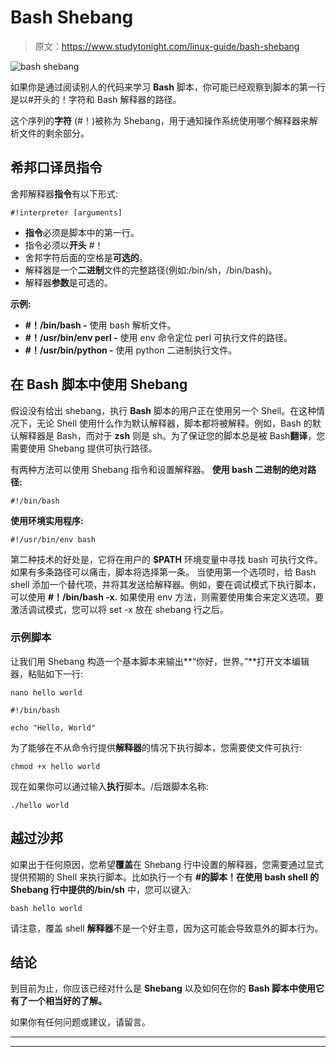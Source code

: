 # Bash Shebang

> 原文：<https://www.studytonight.com/linux-guide/bash-shebang>

![bash shebang](../Images/b7d7713ce7d7a19eaebb890ef35e1444.png)

如果你是通过阅读别人的代码来学习 **Bash** 脚本，你可能已经观察到脚本的第一行是以#开头的！字符和 Bash 解释器的路径。

这个序列的**字符** (#！)被称为 Shebang，用于通知操作系统使用哪个解释器来解析文件的剩余部分。

## 希邦口译员指令

舍邦解释器**指令**有以下形式:

```
#!interpreter [arguments]
```

*   **指令**必须是脚本中的第一行。
*   指令必须以**开头** #！
*   舍邦字符后面的空格是**可选的**。
*   解释器是一个**二进制**文件的完整路径(例如:/bin/sh，/bin/bash)。
*   解释器**参数**是可选的。

**示例:**

*   **#！/bin/bash -** 使用 bash 解析文件。
*   **#！/usr/bin/env perl -** 使用 env 命令定位 perl 可执行文件的路径。
*   **#！/usr/bin/python -** 使用 python 二进制执行文件。

## 在 Bash 脚本中使用 Shebang

假设没有给出 shebang，执行 **Bash** 脚本的用户正在使用另一个 Shell。在这种情况下，无论 Shell 使用什么作为默认解释器，脚本都将被解释。例如，Bash 的默认解释器是 Bash，而对于 **zsh** 则是 sh。为了保证您的脚本总是被 Bash**翻译**，您需要使用 Shebang 提供可执行路径。

有两种方法可以使用 Shebang 指令和设置解释器。
**使用 bash 二进制的绝对路径:**

```
#!/bin/bash
```

**使用环境实用程序:**

```
#!/usr/bin/env bash
```

第二种技术的好处是，它将在用户的 **$PATH** 环境变量中寻找 bash 可执行文件。如果有多条路径可以痛击，脚本将选择第一条。
当使用第一个选项时，给 Bash shell 添加一个替代项，并将其发送给解释器。例如，要在调试模式下执行脚本，可以使用 **#！/bin/bash -x.** 如果使用 env 方法，则需要使用集合来定义选项。要激活调试模式，您可以将 set -x 放在 shebang 行之后。

### 示例脚本

让我们用 Shebang 构造一个基本脚本来输出**“你好，世界。”**打开文本编辑器，粘贴如下一行:

```
nano hello world
```

```
#!/bin/bash

echo "Hello, World" 
```

为了能够在不从命令行提供**解释器**的情况下执行脚本，您需要使文件可执行:

```
chmod +x hello world 
```

现在如果你可以通过输入**执行**脚本。/后跟脚本名称:

```
./hello world 
```

## 越过沙邦

如果出于任何原因，您希望**覆盖**在 Shebang 行中设置的解释器，您需要通过显式提供预期的 Shell 来执行脚本。比如执行一个有 **#的脚本！在使用 bash shell 的 Shebang 行中提供的/bin/sh** 中，您可以键入:

```
bash hello world
```

请注意，覆盖 shell **解释器**不是一个好主意，因为这可能会导致意外的脚本行为。

## 结论

到目前为止，你应该已经对什么是 **Shebang** 以及如何在你的 **Bash 脚本中使用它有了一个相当好的了解。**

如果你有任何问题或建议，请留言。

* * *

* * *
